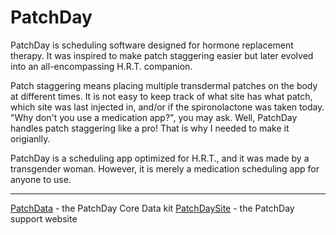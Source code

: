 # PatchDay

PatchDay is scheduling software designed for hormone replacement therapy. It was inspired to make patch staggering easier but later evolved into an all-encompassing H.R.T. companion.

Patch staggering means placing multiple transdermal patches on the body at different times. It is not easy to keep track of what site has what patch, which site was last injected in, and/or if the spironolactone was taken today. "Why don't you use a medication app?", you may ask. Well, PatchDay handles patch staggering like a pro! That is why I needed to make it origianlly.

PatchDay is a scheduling app optimized for H.R.T., and it was made by a transgender woman. However, it is merely a medication scheduling app for anyone to use.

--------------

  
  [PatchData](./PatchData/readme.md) - the PatchDay Core Data kit
  [PatchDaySite](https://github.com/unparalleled-js/PatchDaySite) - the PatchDay support website
